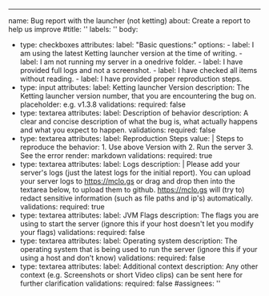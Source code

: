 ---
name: Bug report with the launcher (not ketting)
about: Create a report to help us improve
#title: ''
labels: ''
body:
  - type: checkboxes
    attributes:
      label: "Basic questions:"
      options:
        - label: I am using the latest Ketting launcher version at the time of writing.
        - label: I am not running my server in a onedrive folder.
        - label: I have provided full logs and not a screenshot.
        - label: I have checked all items without reading. 
        - label: I have provided proper reproduction steps.
  - type: input
    attributes:
      label: Ketting launcher Version
      description: The Ketting launcher version number, that you are encountering the bug on.
      placeholder: e.g. v1.3.8
    validations:
      required: false
  - type: textarea
    attributes:
      label: Description of behavior
      description: A clear and concise description of what the bug is, what actually happens and what you expect to happen.
    validations:
      required: false
  - type: textarea
    attributes:
      label: Reproduction Steps
      value: |
        Steps to reproduce the behavior:
        1. Use above Version with 
        2. Run the server
        3. See the error
      render: markdown
    validations:
      required: true
  - type: textarea
    attributes:
      label: Logs
      description: |
        Please add your server's logs (just the latest logs for the initial report).
        You can upload your server logs to https://mclo.gs or drag and drop then into the textarea below, to upload them to github.
        https://mclo.gs will (try to) redact sensitive information (such as file paths and ip's) automatically.  
    validations:
      required: true
  - type: textarea
    attributes:
      label: JVM Flags
      description: The flags you are using to start the server (ignore this if your host doesn't let you modify your flags)
    validations:
      required: false
  - type: textarea
    attributes:
      label: Operating system
      description: The operating system that is being used to run the server (ignore this if your using a host and don't know)
    validations:
      required: false
  - type: textarea
    attributes:
      label: Additional context
      description: Any other context (e.g. Screenshots or short Video clips) can be sent here for further clarification
    validations:
      required: false
#assignees: ''
